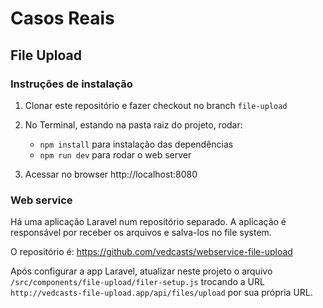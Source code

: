 # Casos Reais

## File Upload

### Instruções de instalação

1. Clonar este repositório e fazer checkout no branch `file-upload`

2. No Terminal, estando na pasta raiz do projeto, rodar:
    * `npm install` para instalação das dependências
    * `npm run dev` para rodar o web server

3. Acessar no browser http://localhost:8080

### Web service

Há uma aplicação Laravel num repositório separado. A aplicação é responsável por receber os arquivos e salva-los no file system.

O repositório é: https://github.com/vedcasts/webservice-file-upload

Após configurar a app Laravel, atualizar neste projeto o arquivo `/src/components/file-upload/filer-setup.js` trocando a URL `http://vedcasts-file-upload.app/api/files/upload` por sua própria URL.
